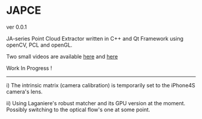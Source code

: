 JAPCE
=====

ver 0.0.1

JA-series Point Cloud Extractor written in C++ and Qt Framework using openCV, PCL and openGL.

Two small videos are available [here](https://vimeo.com/98805466) and [here](https://vimeo.com/98805467)


  Work In Progress !


------

i) The intrinsic matrix (camera calibration) is temporarily set to the iPhone4S camera's lens.

ii) Using Laganiere's robust matcher and its GPU version at the moment. Possibly switching to the optical flow's one at some point.
